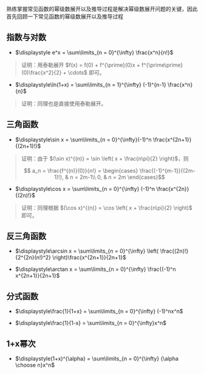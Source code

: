 
熟练掌握常见函数的幂级数展开以及推导过程是解决幂级数展开问题的关键，因此首先回顾一下常见函数的幂级数展开以及推导过程

## 指数与对数

- $\displaystyle e^x = \sum\limits_{n = 0}^{\infty} \frac{x^n}{n!}$

> 证明：用泰勒展开 $f(x) = f(0) + f^{\prime}(0)x + f^{\prime\prime}(0)\frac{x^2}{2} + \cdots$ 即可。

- $\displaystyle\ln(1+x) = \sum\limits_{n = 1}^{\infty} (-1)^{n-1} \frac{x^n}{n}$

> 证明：同理也是直接使用泰勒展开。

## 三角函数

- $\displaystyle\sin x = \sum\limits_{n = 0}^{\infty}(-1)^n \frac{x^{2n+1}}{(2n+1)!}$

> 证明：由于 $(\sin x)^{(n)} = \sin \left( x + \frac{n\pi}{2} \right)$，则
>
> $$ a_n = \frac{f^{(n)}(0)}{n!} = 
\begin{cases}
\frac{(-1)^{m-1}}{(2m-1)!}, & n = 2m-1\\
0, & n = 2m
\end{cases}$$

- $\displaystyle\cos x = \sum\limits_{n = 0}^{\infty} (-1)^n \frac{x^{2n}}{(2n)!}$

> 证明：同理根据 $(\cos x)^{(n)} = \cos \left( x + \frac{n\pi}{2} \right)$ 即可。

## 反三角函数

- $\displaystyle\arcsin x = \sum\limits_{n = 0}^{\infty} \left( \frac{(2n)!}{2^{2n}(n!)^2} \right)\frac{x^{2n+1}}{2n+1}$

- $\displaystyle\arctan x = \sum\limits_{n = 0}^{\infty} \frac{(-1)^n x^{2n+1}}{2n+1}$

## 分式函数

- $\displaystyle\frac{1}{1+x} = \sum\limits_{n = 0}^{\infty} (-1)^nx^n$

- $\displaystyle\frac{1}{1-x} = \sum\limits_{n = 0}^{\infty}x^n$

## 1+x幂次

- $\displaystyle(1+x)^{\alpha} = \sum\limits_{n = 0}^{\infty} {\alpha \choose n}x^n$

